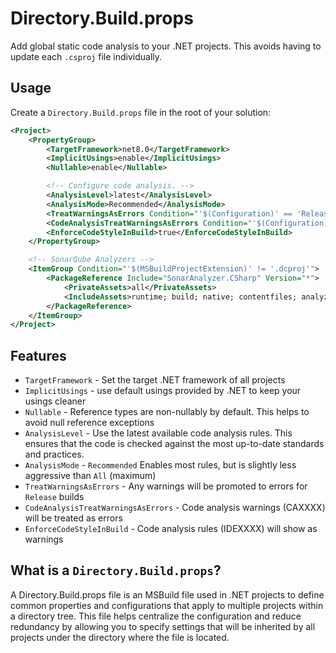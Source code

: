 # Directory.Build.props

Add global static code analysis to your .NET projects.  This avoids having to update each `.csproj` file individually.

## Usage

Create a `Directory.Build.props` file in the root of your solution:

```xml
<Project>
    <PropertyGroup>
        <TargetFramework>net8.0</TargetFramework>
        <ImplicitUsings>enable</ImplicitUsings>
        <Nullable>enable</Nullable>

        <!-- Configure code analysis. -->
        <AnalysisLevel>latest</AnalysisLevel>
        <AnalysisMode>Recommended</AnalysisMode>
        <TreatWarningsAsErrors Condition="'$(Configuration)' == 'Release'">true</TreatWarningsAsErrors>
        <CodeAnalysisTreatWarningsAsErrors Condition="'$(Configuration)' == 'Release'">true</CodeAnalysisTreatWarningsAsErrors>
        <EnforceCodeStyleInBuild>true</EnforceCodeStyleInBuild>
    </PropertyGroup>

    <!-- SonarQube Analyzers -->
    <ItemGroup Condition="'$(MSBuildProjectExtension)' != '.dcproj'">
        <PackageReference Include="SonarAnalyzer.CSharp" Version="*">
            <PrivateAssets>all</PrivateAssets>
            <IncludeAssets>runtime; build; native; contentfiles; analyzers; buildtransitive</IncludeAssets>
        </PackageReference>
    </ItemGroup>
</Project>
```

## Features

- `TargetFramework` - Set the target .NET framework of all projects
- `ImplicitUsings` - use default usings provided by .NET to keep your usings cleaner
- `Nullable` - Reference types are non-nullably by default.  This helps to avoid null reference exceptions
- `AnalysisLevel` - Use the latest available code analysis rules. This ensures that the code is checked against the most up-to-date standards and practices.
- `AnalysisMode` - `Recommended` Enables most rules, but is slightly less aggressive than `All` (maximum)
- `TreatWarningsAsErrors` - Any warnings will be promoted to errors for `Release` builds
- `CodeAnalysisTreatWarningsAsErrors` - Code analysis warnings (CAXXXX) will be treated as errors
- `EnforceCodeStyleInBuild` - Code analysis rules (IDEXXXX) will show as warnings

## What is a `Directory.Build.props`?

A Directory.Build.props file is an MSBuild file used in .NET projects to define common properties and configurations that apply to multiple projects within a directory tree. This file helps centralize the configuration and reduce redundancy by allowing you to specify settings that will be inherited by all projects under the directory where the file is located.
